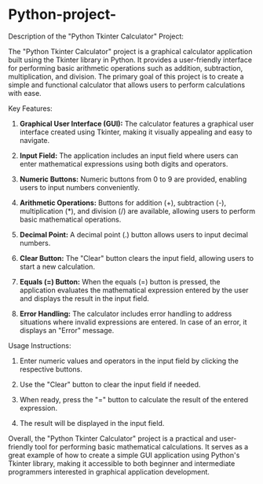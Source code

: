 # Python-project-
Description of the "Python Tkinter Calculator" Project:

The "Python Tkinter Calculator" project is a graphical calculator application built using the Tkinter library in Python. It provides a user-friendly interface for performing basic arithmetic operations such as addition, subtraction, multiplication, and division. The primary goal of this project is to create a simple and functional calculator that allows users to perform calculations with ease.

Key Features:
1. **Graphical User Interface (GUI):** The calculator features a graphical user interface created using Tkinter, making it visually appealing and easy to navigate.

2. **Input Field:** The application includes an input field where users can enter mathematical expressions using both digits and operators.

3. **Numeric Buttons:** Numeric buttons from 0 to 9 are provided, enabling users to input numbers conveniently.

4. **Arithmetic Operations:** Buttons for addition (+), subtraction (-), multiplication (*), and division (/) are available, allowing users to perform basic mathematical operations.

5. **Decimal Point:** A decimal point (.) button allows users to input decimal numbers.

6. **Clear Button:** The "Clear" button clears the input field, allowing users to start a new calculation.

7. **Equals (=) Button:** When the equals (=) button is pressed, the application evaluates the mathematical expression entered by the user and displays the result in the input field.

8. **Error Handling:** The calculator includes error handling to address situations where invalid expressions are entered. In case of an error, it displays an "Error" message.

Usage Instructions:
1. Enter numeric values and operators in the input field by clicking the respective buttons.

2. Use the "Clear" button to clear the input field if needed.

3. When ready, press the "=" button to calculate the result of the entered expression.

4. The result will be displayed in the input field.

Overall, the "Python Tkinter Calculator" project is a practical and user-friendly tool for performing basic mathematical calculations. It serves as a great example of how to create a simple GUI application using Python's Tkinter library, making it accessible to both beginner and intermediate programmers interested in graphical application development.
